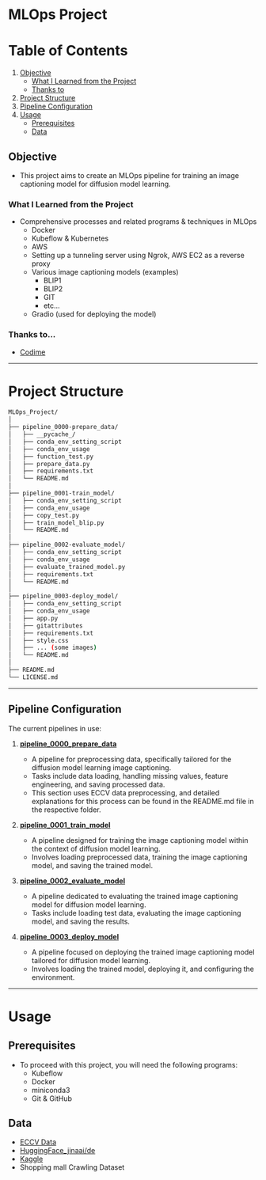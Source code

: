 # MLOps Project

# Table of Contents

1. [Objective](#objective)
   - [What I Learned from the Project](#what-i-learned-from-the-project)
   - [Thanks to](#thanks-to)
2. [Project Structure](#project-structure)
3. [Pipeline Configuration](#pipeline-configuration)
4. [Usage](#usage)
   - [Prerequisites](#prerequisites)
   - [Data](#data)

## Objective

- This project aims to create an MLOps pipeline for training an image captioning model for diffusion model learning.

### What I Learned from the Project

- Comprehensive processes and related programs & techniques in MLOps
  - Docker
  - Kubeflow & Kubernetes
  - AWS
  - Setting up a tunneling server using Ngrok, AWS EC2 as a reverse proxy
  - Various image captioning models (examples)
    - BLIP1
    - BLIP2
    - GIT
    - etc...
  - Gradio (used for deploying the model)

### Thanks to...

- [Codime](https://codime.io/)

---
# Project Structure

```bash
MLOps_Project/
│
├── pipeline_0000-prepare_data/
│   ├── __pycache_/
│   ├── conda_env_setting_script
│   ├── conda_env_usage
│   ├── function_test.py
│   ├── prepare_data.py
│   ├── requirements.txt
│   └── README.md
│
├── pipeline_0001-train_model/
│   ├── conda_env_setting_script
│   ├── conda_env_usage
│   ├── copy_test.py
│   ├── train_model_blip.py
│   └── README.md
│
├── pipeline_0002-evaluate_model/
│   ├── conda_env_setting_script
│   ├── conda_env_usage
│   ├── evaluate_trained_model.py
│   ├── requirements.txt
│   └── README.md
│
├── pipeline_0003-deploy_model/
│   ├── conda_env_setting_script
│   ├── conda_env_usage
│   ├── app.py
│   ├── gitattributes
│   ├── requirements.txt
│   ├── style.css
│   ├── ... (some images)
│   └── README.md
│
├── README.md
└── LICENSE.md

```

---
## Pipeline Configuration

The current pipelines in use:

1. [**pipeline_0000_prepare_data**](#https://github.com/JeongYuH/MLOps_Pipeline/tree/main/pipeline_0000_prepare_data)
    - A pipeline for preprocessing data, specifically tailored for the diffusion model learning image captioning.
    - Tasks include data loading, handling missing values, feature engineering, and saving processed data.
	- This section uses ECCV data preprocessing, and detailed explanations for this process can be found in the README.md file in the respective folder.

2. [**pipeline_0001_train_model**](#https://github.com/JeongYuH/MLOps_Pipeline/tree/main/pipeline_0001_train_model)
    - A pipeline designed for training the image captioning model within the context of diffusion model learning.
    - Involves loading preprocessed data, training the image captioning model, and saving the trained model.

3. [**pipeline_0002_evaluate_model**](#https://github.com/JeongYuH/MLOps_Pipeline/tree/main/pipeline_0002_evaluate_model)
    - A pipeline dedicated to evaluating the trained image captioning model for diffusion model learning.
    - Tasks include loading test data, evaluating the image captioning model, and saving the results.

4. [**pipeline_0003_deploy_model**](#https://github.com/JeongYuH/MLOps_Pipeline/tree/main/pipeline_0003_deploy_model)
    - A pipeline focused on deploying the trained image captioning model tailored for diffusion model learning.
    - Involves loading the trained model, deploying it, and configuring the environment.

---
# Usage

## Prerequisites

- To proceed with this project, you will need the following programs:
  - Kubeflow
  - Docker
  - miniconda3
  - Git & GitHub

## Data

- [ECCV Data](https://github.com/xuewyang/Fashion_Captioning)
- [HuggingFace_jinaai/de](https://huggingface.co/datasets/jinaai/fashion-captions-de)
- [Kaggle](https://www.kaggle.com/datasets/paramaggarwal/fashion-product-images-dataset/data)
- Shopping mall Crawling Dataset
